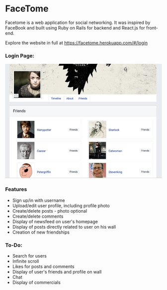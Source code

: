 # FaceTome

Facetome is a web application for social networking. It was inspired by FaceBook and built using Ruby on Rails for backend and React.js for front-end.

Explore the website in full at https://facetome.herokuapp.com/#/login

### Login Page:
![alt text](https://github.com/kevinghst/facetome/blob/master/docs/production%20images/friendsPage.jpg)


### Features
* Sign up/in with username
* Upload/edit user profile, including profile photo
* Create/delete posts - photo optional
* Create/delete comments
* Display of newsfeed on user's homepage
* Display of posts directly related to user on his wall
* Creation of new friendships

### To-Do:
* Search for users
* Infinite scroll
* Likes for posts and comments
* Display of user's friends and profile on wall
* Chat
* Display of commercials

